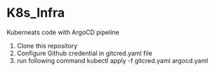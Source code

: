 # K8s_Infra
Kuberneats code with ArgoCD pipeline
1. Clone this repository
2. Configure Github credential in gitcred.yaml file
3. run following command kubectl apply -f gitcred.yaml argocd.yaml
